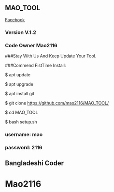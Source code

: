 ## MAO_TOOL


[Facebook](https://www.facebook.com/ekramul.hassan.79827)


### Version V.1.2

### Code Owner Mao2116









###Stay With Us And Keep Update Your Tool.


###Commend FistTime Install:

$ apt update

$ apt upgrade

$ apt install git

$ git clone https://github.com/mao2116/MAO_TOOL/

$ cd MAO_TOOL

$ bash setup.sh

### username: mao
### password: 2116



## Bangladeshi Coder





# Mao2116

